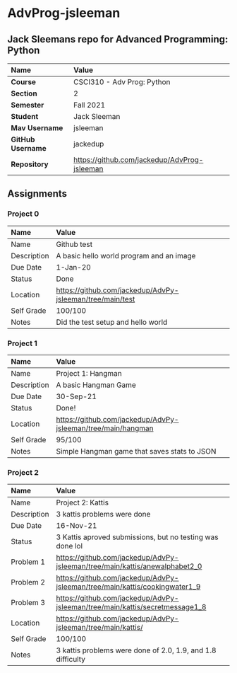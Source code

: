 # AdvProg-jsleeman

## Jack Sleemans repo for Advanced Programming: Python

| Name | Value |
|:---|:---|
| **Course** | CSCI310 - Adv Prog: Python |
| **Section** | 2 |
| **Semester** | Fall 2021 |
| **Student** | Jack Sleeman |
| **Mav Username**            | jsleeman |
| **GitHub Username**         | jackedup |
| **Repository**          | https://github.com/jackedup/AdvProg-jsleeman |

## Assignments

### Project 0

| Name | Value |
| :--- | :--- |
| Name | Github test |
| Description | A basic hello world program and an image|
| Due Date | 1-Jan-20 |
| Status | Done |
| Location | https://github.com/jackedup/AdvPy-jsleeman/tree/main/test |
| Self Grade | 100/100 |
| Notes | Did the test setup and hello world |

### Project 1

| Name | Value |
| :--- | :--- |
| Name | Project 1: Hangman |
| Description | A basic Hangman Game|
| Due Date | 30-Sep-21 |
| Status | Done! |
| Location | https://github.com/jackedup/AdvPy-jsleeman/tree/main/hangman |
| Self Grade | 95/100 |
| Notes | Simple Hangman game that saves stats to JSON |

### Project 2

| Name | Value |
| :--- | :--- |
| Name | Project 2: Kattis |
| Description | 3 kattis problems were done|
| Due Date | 16-Nov-21|
| Status | 3 Kattis aproved submissions, but no testing was done lol |
| Problem 1 | https://github.com/jackedup/AdvPy-jsleeman/tree/main/kattis/anewalphabet2_0 |
| Problem 2 | https://github.com/jackedup/AdvPy-jsleeman/tree/main/kattis/cookingwater1_9 |
| Problem 3 | https://github.com/jackedup/AdvPy-jsleeman/tree/main/kattis/secretmessage1_8 |
| Location | https://github.com/jackedup/AdvPy-jsleeman/tree/main/kattis/ |
| Self Grade | 100/100 |
| Notes | 3 kattis problems were done of 2.0, 1.9, and 1.8 difficulty |
